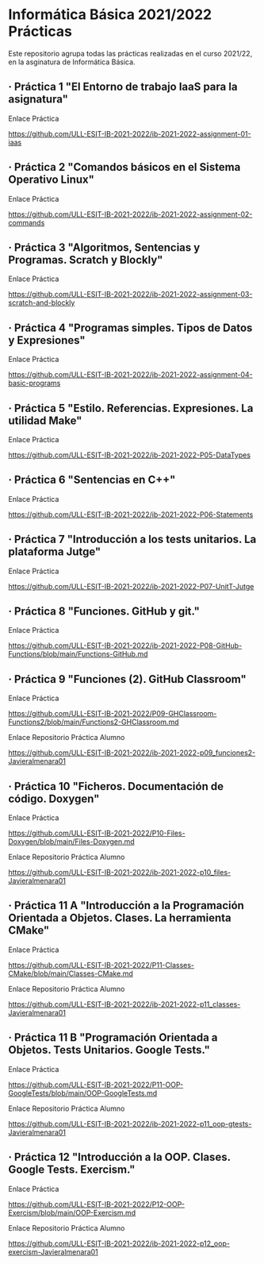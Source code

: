 # **Informática Básica 2021/2022 Prácticas**
<p> Este repositorio agrupa todas las prácticas realizadas en el curso 2021/22, en la asginatura de Informática Básica. </p>

## · Práctica 1 "El Entorno de trabajo IaaS para la asignatura"   
  Enlace Práctica
  
  https://github.com/ULL-ESIT-IB-2021-2022/ib-2021-2022-assignment-01-iaas

## · Práctica 2 "Comandos básicos en el Sistema Operativo Linux"
  Enlace Práctica
  
  https://github.com/ULL-ESIT-IB-2021-2022/ib-2021-2022-assignment-02-commands

## · Práctica 3 "Algoritmos, Sentencias y Programas. Scratch y Blockly"
  Enlace Práctica
  
  https://github.com/ULL-ESIT-IB-2021-2022/ib-2021-2022-assignment-03-scratch-and-blockly

## · Práctica 4 "Programas simples. Tipos de Datos y Expresiones"
  Enlace Práctica
  
  https://github.com/ULL-ESIT-IB-2021-2022/ib-2021-2022-assignment-04-basic-programs

## · Práctica 5 "Estilo. Referencias. Expresiones. La utilidad Make"
  Enlace Práctica
  
  https://github.com/ULL-ESIT-IB-2021-2022/ib-2021-2022-P05-DataTypes

## · Práctica 6 "Sentencias en C++"
  Enlace Práctica
  
  https://github.com/ULL-ESIT-IB-2021-2022/ib-2021-2022-P06-Statements

## · Práctica 7 "Introducción a los tests unitarios. La plataforma Jutge"
  Enlace Práctica
  
  https://github.com/ULL-ESIT-IB-2021-2022/ib-2021-2022-P07-UnitT-Jutge

## · Práctica 8 "Funciones. GitHub y git."
  Enlace Práctica
  
  https://github.com/ULL-ESIT-IB-2021-2022/ib-2021-2022-P08-GitHub-Functions/blob/main/Functions-GitHub.md

## · Práctica 9 "Funciones (2). GitHub Classroom"
  Enlace Práctica
  
  https://github.com/ULL-ESIT-IB-2021-2022/P09-GHClassroom-Functions2/blob/main/Functions2-GHClassroom.md
  
  Enlace Repositorio Práctica Alumno
  
  https://github.com/ULL-ESIT-IB-2021-2022/ib-2021-2022-p09_funciones2-Javieralmenara01

## · Práctica 10 "Ficheros. Documentación de código. Doxygen"
  Enlace Práctica
  
  https://github.com/ULL-ESIT-IB-2021-2022/P10-Files-Doxygen/blob/main/Files-Doxygen.md
  
  Enlace Repositorio Práctica Alumno
  
  https://github.com/ULL-ESIT-IB-2021-2022/ib-2021-2022-p10_files-Javieralmenara01

## · Práctica 11 A "Introducción a la Programación Orientada a Objetos. Clases. La herramienta CMake"
  Enlace Práctica
  
  https://github.com/ULL-ESIT-IB-2021-2022/P11-Classes-CMake/blob/main/Classes-CMake.md
  
  Enlace Repositorio Práctica Alumno
  
  https://github.com/ULL-ESIT-IB-2021-2022/ib-2021-2022-p11_classes-Javieralmenara01

## · Práctica 11 B "Programación Orientada a Objetos. Tests Unitarios. Google Tests."
  Enlace Práctica
  
  https://github.com/ULL-ESIT-IB-2021-2022/P11-OOP-GoogleTests/blob/main/OOP-GoogleTests.md
  
  Enlace Repositorio Práctica Alumno
  
  https://github.com/ULL-ESIT-IB-2021-2022/ib-2021-2022-p11_oop-gtests-Javieralmenara01

## · Práctica 12 "Introducción a la OOP. Clases. Google Tests. Exercism."
  Enlace Práctica
  
  https://github.com/ULL-ESIT-IB-2021-2022/P12-OOP-Exercism/blob/main/OOP-Exercism.md
  
  Enlace Repositorio Práctica Alumno
  
  https://github.com/ULL-ESIT-IB-2021-2022/ib-2021-2022-p12_oop-exercism-Javieralmenara01
